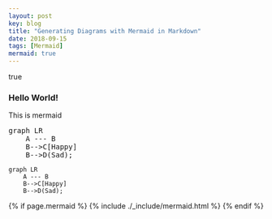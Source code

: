 ```yaml
---
layout: post
key: blog
title: "Generating Diagrams with Mermaid in Markdown"
date: 2018-09-15
tags: [Mermaid]
mermaid: true
---
```


<mermaid>true</mermaid>

### Hello World!

This is mermaid
<pre class="mermaid">
graph LR
    A --- B
    B-->C[Happy]
    B-->D(Sad);
</pre>

```mermaid
graph LR
    A --- B
    B-->C[Happy]
    B-->D(Sad);
```
<script type="module">
  import mermaid from 'https://cdn.jsdelivr.net/npm/mermaid@10/dist/mermaid.esm.min.mjs';
  mermaid.initialize({ startOnLoad: true });
</script>

{% if page.mermaid %}
  {% include ./_include/mermaid.html %}
{% endif %}
